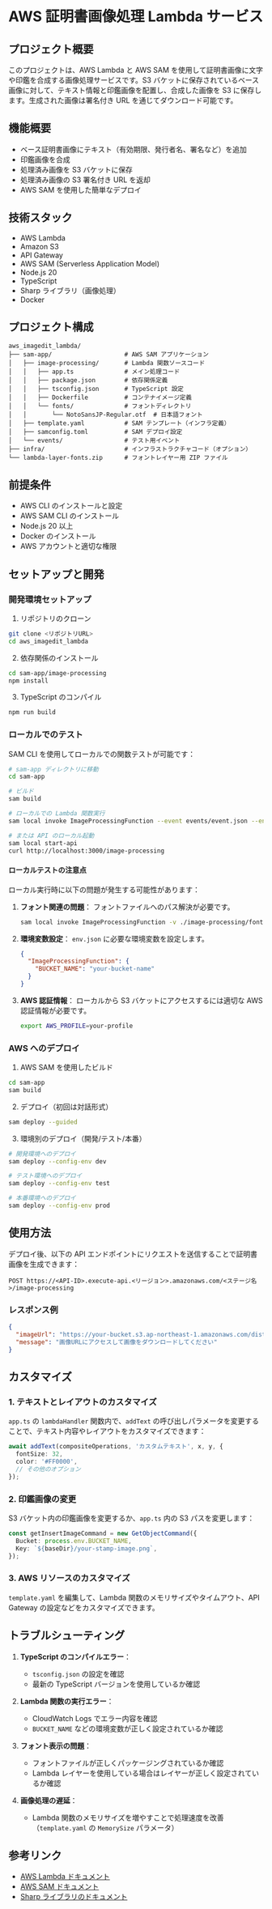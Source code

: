 # AWS 証明書画像処理 Lambda サービス

## プロジェクト概要

このプロジェクトは、AWS Lambda と AWS SAM を使用して証明書画像に文字や印鑑を合成する画像処理サービスです。S3 バケットに保存されているベース画像に対して、テキスト情報と印鑑画像を配置し、合成した画像を S3 に保存します。生成された画像は署名付き URL を通じてダウンロード可能です。

## 機能概要

- ベース証明書画像にテキスト（有効期限、発行者名、署名など）を追加
- 印鑑画像を合成
- 処理済み画像を S3 バケットに保存
- 処理済み画像の S3 署名付き URL を返却
- AWS SAM を使用した簡単なデプロイ

## 技術スタック

- AWS Lambda
- Amazon S3
- API Gateway
- AWS SAM (Serverless Application Model)
- Node.js 20
- TypeScript
- Sharp ライブラリ（画像処理）
- Docker

## プロジェクト構成

```
aws_imagedit_lambda/
├── sam-app/                    # AWS SAM アプリケーション
│   ├── image-processing/       # Lambda 関数ソースコード
│   │   ├── app.ts              # メイン処理コード
│   │   ├── package.json        # 依存関係定義
│   │   ├── tsconfig.json       # TypeScript 設定
│   │   ├── Dockerfile          # コンテナイメージ定義
│   │   └── fonts/              # フォントディレクトリ
│   │       └── NotoSansJP-Regular.otf  # 日本語フォント
│   ├── template.yaml           # SAM テンプレート（インフラ定義）
│   ├── samconfig.toml          # SAM デプロイ設定
│   └── events/                 # テスト用イベント
├── infra/                      # インフラストラクチャコード（オプション）
└── lambda-layer-fonts.zip      # フォントレイヤー用 ZIP ファイル
```

## 前提条件

- AWS CLI のインストールと設定
- AWS SAM CLI のインストール
- Node.js 20 以上
- Docker のインストール
- AWS アカウントと適切な権限

## セットアップと開発

### 開発環境セットアップ

1. リポジトリのクローン

```bash
git clone <リポジトリURL>
cd aws_imagedit_lambda
```

2. 依存関係のインストール

```bash
cd sam-app/image-processing
npm install
```

3. TypeScript のコンパイル

```bash
npm run build
```

### ローカルでのテスト

SAM CLI を使用してローカルでの関数テストが可能です：

```bash
# sam-app ディレクトリに移動
cd sam-app

# ビルド
sam build

# ローカルでの Lambda 関数実行
sam local invoke ImageProcessingFunction --event events/event.json --env-vars env.json

# または API のローカル起動
sam local start-api
curl http://localhost:3000/image-processing
```

#### ローカルテストの注意点

ローカル実行時に以下の問題が発生する可能性があります：

1. **フォント関連の問題**： フォントファイルへのパス解決が必要です。

   ```bash
   sam local invoke ImageProcessingFunction -v ./image-processing/fonts:/var/task/fonts
   ```

2. **環境変数設定**： `env.json` に必要な環境変数を設定します。

   ```json
   {
     "ImageProcessingFunction": {
       "BUCKET_NAME": "your-bucket-name"
     }
   }
   ```

3. **AWS 認証情報**： ローカルから S3 バケットにアクセスするには適切な AWS 認証情報が必要です。
   ```bash
   export AWS_PROFILE=your-profile
   ```

### AWS へのデプロイ

1. AWS SAM を使用したビルド

```bash
cd sam-app
sam build
```

2. デプロイ（初回は対話形式）

```bash
sam deploy --guided
```

3. 環境別のデプロイ（開発/テスト/本番）

```bash
# 開発環境へのデプロイ
sam deploy --config-env dev

# テスト環境へのデプロイ
sam deploy --config-env test

# 本番環境へのデプロイ
sam deploy --config-env prod
```

## 使用方法

デプロイ後、以下の API エンドポイントにリクエストを送信することで証明書画像を生成できます：

```
POST https://<API-ID>.execute-api.<リージョン>.amazonaws.com/<ステージ名>/image-processing
```

### レスポンス例

```json
{
  "imageUrl": "https://your-bucket.s3.ap-northeast-1.amazonaws.com/dist/processed_2023-05-01T12-34-56-789Z_card.png?X-Amz-Algorithm=...",
  "message": "画像URLにアクセスして画像をダウンロードしてください"
}
```

## カスタマイズ

### 1. テキストとレイアウトのカスタマイズ

`app.ts` の `lambdaHandler` 関数内で、`addText` の呼び出しパラメータを変更することで、テキスト内容やレイアウトをカスタマイズできます：

```typescript
await addText(compositeOperations, 'カスタムテキスト', x, y, {
  fontSize: 32,
  color: '#FF0000',
  // その他のオプション
});
```

### 2. 印鑑画像の変更

S3 バケット内の印鑑画像を変更するか、`app.ts` 内の S3 パスを変更します：

```typescript
const getInsertImageCommand = new GetObjectCommand({
  Bucket: process.env.BUCKET_NAME,
  Key: `${baseDir}/your-stamp-image.png`,
});
```

### 3. AWS リソースのカスタマイズ

`template.yaml` を編集して、Lambda 関数のメモリサイズやタイムアウト、API Gateway の設定などをカスタマイズできます。

## トラブルシューティング

1. **TypeScript のコンパイルエラー**：

   - `tsconfig.json` の設定を確認
   - 最新の TypeScript バージョンを使用しているか確認

2. **Lambda 関数の実行エラー**：

   - CloudWatch Logs でエラー内容を確認
   - `BUCKET_NAME` などの環境変数が正しく設定されているか確認

3. **フォント表示の問題**：

   - フォントファイルが正しくパッケージングされているか確認
   - Lambda レイヤーを使用している場合はレイヤーが正しく設定されているか確認

4. **画像処理の遅延**：
   - Lambda 関数のメモリサイズを増やすことで処理速度を改善（`template.yaml` の `MemorySize` パラメータ）

## 参考リンク

- [AWS Lambda ドキュメント](https://docs.aws.amazon.com/lambda/latest/dg/welcome.html)
- [AWS SAM ドキュメント](https://docs.aws.amazon.com/serverless-application-model/latest/developerguide/what-is-sam.html)
- [Sharp ライブラリのドキュメント](https://sharp.pixelplumbing.com/)
